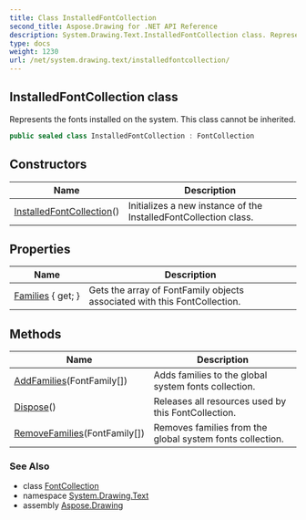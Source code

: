 ```yaml
---
title: Class InstalledFontCollection
second_title: Aspose.Drawing for .NET API Reference
description: System.Drawing.Text.InstalledFontCollection class. Represents the fonts installed on the system. This class cannot be inherited
type: docs
weight: 1230
url: /net/system.drawing.text/installedfontcollection/
---
```

## InstalledFontCollection class

Represents the fonts installed on the system. This class cannot be inherited.

```csharp
public sealed class InstalledFontCollection : FontCollection
```

## Constructors

| Name | Description |
| --- | --- |
| [InstalledFontCollection](installedfontcollection/)() | Initializes a new instance of the InstalledFontCollection class. |

## Properties

| Name | Description |
| --- | --- |
| [Families](../../system.drawing.text/fontcollection/families/) { get; } | Gets the array of FontFamily objects associated with this FontCollection. |

## Methods

| Name | Description |
| --- | --- |
| [AddFamilies](../../system.drawing.text/installedfontcollection/addfamilies/)(FontFamily[]) | Adds families to the global system fonts collection. |
| [Dispose](../../system.drawing.text/fontcollection/dispose/)() | Releases all resources used by this FontCollection. |
| [RemoveFamilies](../../system.drawing.text/installedfontcollection/removefamilies/)(FontFamily[]) | Removes families from the global system fonts collection. |

### See Also

* class [FontCollection](../fontcollection/)
* namespace [System.Drawing.Text](../../system.drawing.text/)
* assembly [Aspose.Drawing](../../)


